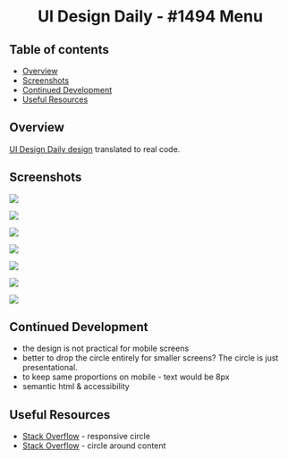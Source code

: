 <h1 align="center">UI Design Daily - #1494 Menu</h1>

## Table of contents

- [Overview](#overview)
- [Screenshots](#screenshots)
- [Continued Development](#continued-development)
- [Useful Resources](#useful-resources)

## Overview

[UI Design Daily design](https://www.uidesigndaily.com/posts/figma-menu-card-day-1494) translated to real code.  

## Screenshots

![](ui-menu-card-desktop.png)

![](ui-menu-card-1024px.png)

![](ui-menu-card-1024px.png)

![](ui-menu-card-tablet-768px.png)

![](ui-menu-card-mobile-425px.png)

![](ui-menu-card-mobile-375px.png)

![](ui-menu-card-mobile-320px.png)

## Continued Development

- the design is not practical for mobile screens 
- better to drop the circle entirely for smaller screens? The circle is just presentational.
- to keep same proportions on mobile - text would be 8px
- semantic html & accessibility 

## Useful Resources

- [Stack Overflow](https://stackoverflow.com/questions/34788537/responsive-circle-with-centered-content) - responsive circle
- [Stack Overflow](https://stackoverflow.com/questions/9358882/how-to-make-a-circle-around-content-using-css/9359039#9359039) - circle around content